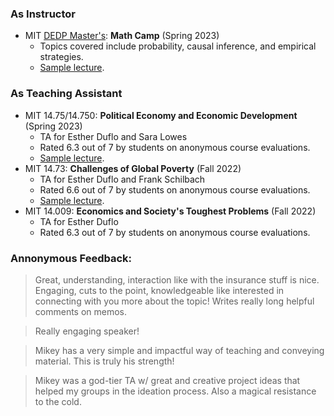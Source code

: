 ### As Instructor 

* MIT [DEDP Master's](https://economics.mit.edu/academic-programs/masters-programs/masters-data-economics-and-design-policy-dedp): **Math Camp** (Spring 2023)
  * Topics covered include probability, causal inference, and empirical strategies.
  * [Sample lecture](Math_Camp_Lecture_6-Causal_Inference.pdf).

### As Teaching Assistant

* MIT 14.75/14.750: **Political Economy and Economic Development** (Spring 2023)
  * TA for Esther Duflo and Sara Lowes
  * Rated 6.3 out of 7 by students on anonymous course evaluations.
  * [Sample lecture](14.75_Recitation_5-Mismatch.pdf).
* MIT 14.73: **Challenges of Global Poverty** (Fall 2022)
  * TA for Esther Duflo and Frank Schilbach
  * Rated 6.6 out of 7 by students on anonymous course evaluations.
  * [Sample lecture](14.73_Recitation_6-Insurance.pdf).
* MIT 14.009: **Economics and Society's Toughest Problems** (Fall 2022)
  * TA for Esther Duflo 
  * Rated 6.3 out of 7 by students on anonymous course evaluations.

### Annonymous Feedback:

> Great, understanding, interaction like with the insurance stuff is nice. Engaging, cuts to the point, knowledgeable like interested in connecting with you more about the topic! Writes really long helpful comments on memos.

> Really engaging speaker!

> Mikey has a very simple and impactful way of teaching and conveying material. This is truly his strength!

> Mikey was a god-tier TA w/ great and creative project ideas that helped my groups in the ideation process. Also a magical resistance to the cold.



